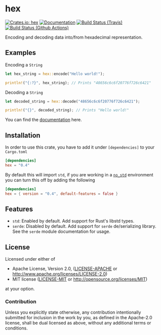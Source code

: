 hex
===
[![Crates.io: hex](https://img.shields.io/crates/v/hex.svg)](https://crates.io/crates/hex)
[![Documentation](https://docs.rs/hex/badge.svg)](https://docs.rs/hex)
[![Build Status (Travis)](https://travis-ci.org/KokaKiwi/rust-hex.svg?branch=master)](https://travis-ci.org/KokaKiwi/rust-hex)
[![Build Status (Github Actions)](https://github.com/KokaKiwi/rust-hex/workflows/Test%20hex/badge.svg?master)](https://github.com/KokaKiwi/rust-hex/actions)

Encoding and decoding data into/from hexadecimal representation.

## Examples

Encoding a `String`
```rust
let hex_string = hex::encode("Hello world!");

println!("{:?}", hex_string); // Prints "48656c6c6f20776f726c6421"
```

Decoding a `String`
```rust
let decoded_string = hex::decode("48656c6c6f20776f726c6421");

println!("{}", decoded_string); // Prints "Hello world!"
```

You can find the [documentation](https://docs.rs/hex) here.

## Installation

In order to use this crate, you have to add it under `[dependencies]` to your `Cargo.toml`
```toml
[dependencies]
hex = "0.4"
```

By default this will import `std`, if you are working in a
[`no_std`](https://rust-embedded.github.io/book/intro/no-std.html)
environment you can turn this off by adding the following

```toml
[dependencies]
hex = { version = "0.4", default-features = false }
```

## Features

- `std`:
    Enabled by default. Add support for Rust's libstd types.
- `serde`:
    Disabled by default. Add support for `serde` de/serializing library.
    See the `serde` module documentation for usage.

## License

Licensed under either of

 * Apache License, Version 2.0, ([LICENSE-APACHE](LICENSE-APACHE) or http://www.apache.org/licenses/LICENSE-2.0)
 * MIT license ([LICENSE-MIT](LICENSE-MIT) or http://opensource.org/licenses/MIT)

at your option.

### Contribution

Unless you explicitly state otherwise, any contribution intentionally
submitted for inclusion in the work by you, as defined in the Apache-2.0
license, shall be dual licensed as above, without any additional terms or
conditions.
